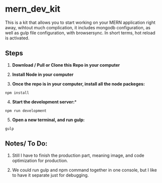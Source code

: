 # mern_dev_kit

This is a kit that allows you to start working on your MERN application right away, wihtout much complication, it includes mongodb configuration, as well as gulp file configuration, with browsersync. In short terms, hot reload is activated.

## Steps

1. **Download / Pull or Clone this Repo in your computer**

2. **Install Node in your computer**

3. **Once the repo is in your computer, install all the node packeges:**
```
npm install
```

4. **Start the development server:***
```
npm run development
```
5. **Open a new terminal, and run gulp:**
```
gulp
```

## Notes/ To Do:

1. Still I have to finish the production part, meaning image, and code optimization for production.

2. We could run gulp and npm command together in one console, but I like to have it separate just for debugging.
